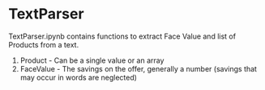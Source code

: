 # TextParser

TextParser.ipynb contains functions to extract Face Value and list of Products from a text. 

1. Product - Can be a single value or an array
2. FaceValue - The savings on the offer, generally a number (savings that may occur in words are neglected)



